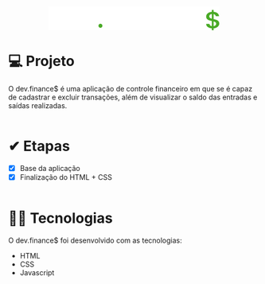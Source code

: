

<div id="logo" align="center">


![Logo Dev Finances](assets/logo.svg)
#
</div>



# 💻 Projeto
O dev.finance$ é uma aplicação de controle financeiro em que se é capaz de cadastrar e excluir transações, além de visualizar o saldo das entradas e saídas realizadas.
<br><br>
</div>
</div>

<div id="steps">

# ✔ Etapas
- [x] Base da aplicação
- [x] Finalização do HTML + CSS
<br><br>
</div>

<div id="tech">

# 👩‍💻 Tecnologias

O dev.finance$ foi desenvolvido com as tecnologias:
- HTML
- CSS
- Javascript
<br><br>
</div>

<div id="">

##
</div>

<div id="licence">

<div id="footer"></div>
